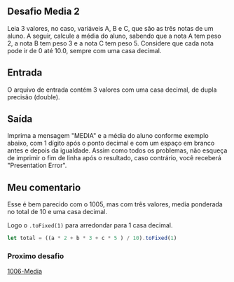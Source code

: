 ## Desafio Media 2

Leia 3 valores, no caso, variáveis A, B e C, que são as três notas de um aluno. A seguir, calcule a média do aluno, sabendo que a nota A tem peso 2, a nota B tem peso 3 e a nota C tem peso 5. Considere que cada nota pode ir de 0 até 10.0, sempre com uma casa decimal.

## Entrada
O arquivo de entrada contém 3 valores com uma casa decimal, de dupla precisão (double).

## Saída
Imprima a mensagem "MEDIA" e a média do aluno conforme exemplo abaixo, com 1 dígito após o ponto decimal e com um espaço em branco antes e depois da igualdade. Assim como todos os problemas, não esqueça de imprimir o fim de linha após o resultado, caso contrário, você receberá "Presentation Error".

## Meu comentario

Esse é bem parecido com o 1005, mas com três valores, media ponderada no total de 10 e uma casa decimal.

Logo o `.toFixed(1)` para arredondar para 1 casa decimal.

```js
let total = ((a * 2 + b * 3 + c * 5 ) / 10).toFixed(1)
```

### Proximo desafio

[1006-Media](https://github.com/fbrunoviana/javascript-beecrowd/tree/main/00-Iniciante/1007-diferenca)